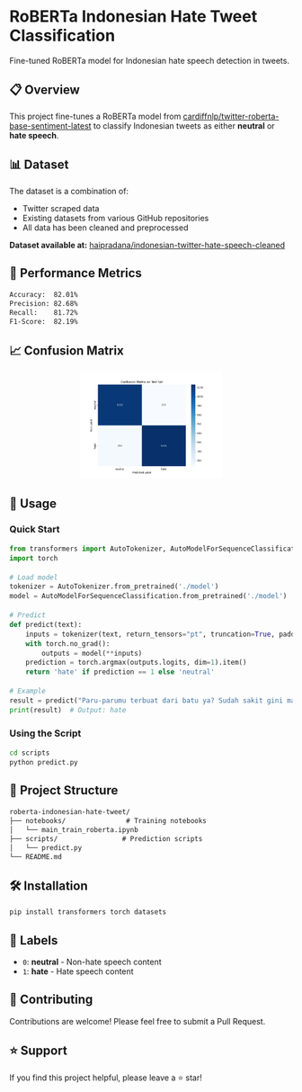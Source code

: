 # RoBERTa Indonesian Hate Tweet Classification
Fine-tuned RoBERTa model for Indonesian hate speech detection in tweets.

## 📋 Overview

This project fine-tunes a RoBERTa model from [cardiffnlp/twitter-roberta-base-sentiment-latest](https://huggingface.co/cardiffnlp/twitter-roberta-base-sentiment-latest) to classify Indonesian tweets as either **neutral** or **hate speech**.

## 📊 Dataset

The dataset is a combination of:
- Twitter scraped data
- Existing datasets from various GitHub repositories
- All data has been cleaned and preprocessed

**Dataset available at:** [haipradana/indonesian-twitter-hate-speech-cleaned](https://huggingface.co/haipradana/indonesian-twitter-hate-speech-cleaned)

## 🎯 Performance Metrics

```
Accuracy:  82.01%
Precision: 82.68%
Recall:    81.72%
F1-Score:  82.19%
```

## 📈 Confusion Matrix

<p align="center">
    <img src="image.png" alt="Confusion Matrix" width="50%">
</p>

## 🚀 Usage

### Quick Start

```python
from transformers import AutoTokenizer, AutoModelForSequenceClassification
import torch

# Load model
tokenizer = AutoTokenizer.from_pretrained('./model')
model = AutoModelForSequenceClassification.from_pretrained('./model')

# Predict
def predict(text):
    inputs = tokenizer(text, return_tensors="pt", truncation=True, padding=True, max_length=511)
    with torch.no_grad():
        outputs = model(**inputs)
    prediction = torch.argmax(outputs.logits, dim=1).item()
    return 'hate' if prediction == 1 else 'neutral'

# Example
result = predict("Paru-parumu terbuat dari batu ya? Sudah sakit gini masih aja merokok!")
print(result)  # Output: hate
```

### Using the Script

```bash
cd scripts
python predict.py
```

## 📁 Project Structure

```
roberta-indonesian-hate-tweet/
├── notebooks/               # Training notebooks
│   └── main_train_roberta.ipynb
├── scripts/                # Prediction scripts
│   └── predict.py
└── README.md
```

## 🛠️ Installation

```bash
pip install transformers torch datasets
```

## 📝 Labels

- `0`: **neutral** - Non-hate speech content
- `1`: **hate** - Hate speech content

## 🤝 Contributing

Contributions are welcome! Please feel free to submit a Pull Request.

## ⭐ Support

If you find this project helpful, please leave a ⭐ star!
